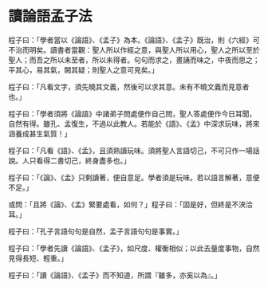 # 讀論語孟子法

程子曰：「學者當以《論語》、《孟子》為本。《論語》、《孟子》既治，則《六經》可不治而明矣。讀書者當觀：聖人所以作經之意，與聖人所以用心，聖人之所以至於聖人；而吾之所以未至者，所以未得者。句句而求之，晝誦而味之，中夜而思之；平其心，易其氣，闕其疑；則聖人之意可見矣。」

程子曰：「凡看文字，須先曉其文義，然後可以求其意。未有不曉文義而見意者也。」

程子曰：「學者須將《論語》中諸弟子問處便作自己問，聖人答處便作今日耳聞，自然有得。雖孔、孟復生，不過以此教人。若能於《語》、《孟》中深求玩味，將來涵養成甚生氣質！」

程子曰：「凡看《語》、《孟》，且須熟讀玩味。須將聖人言語切己，不可只作一場話說。人只看得二書切己，終身盡多也。」

程子曰：「《論》、《孟》只剩讀著，便自意足。學者須是玩味。若以語言解著，意便不足。」

或問：「且將《論》、《孟》緊要處看，如何？」程子曰：「固是好，但終是不浹洽耳。」

程子曰：「孔子言語句句是自然，孟子言語句句是事實。」

程子曰：「學者先讀《論語》、《孟子》，如尺度、權衡相似；以此去量度事物，自然見得長短、輕重。」

程子曰：「讀《論語》、《孟子》而不知道，所謂『雖多，亦奚以為』。」






